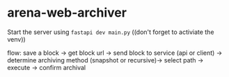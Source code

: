 # arena-web-archiver

Start the server using ```fastapi dev main.py``` ((don't forget to activiate the venv))

flow: save a block -> get block url -> send block to service (api or client) -> determine archiving method (snapshot or recursive)-> select path -> execute -> confirm archival